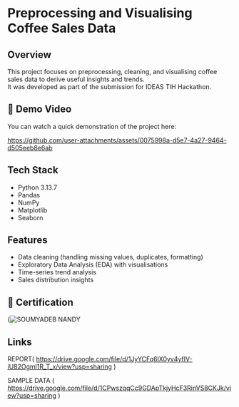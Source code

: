 # Preprocessing and Visualising Coffee Sales Data

## Overview
This project focuses on preprocessing, cleaning, and visualising coffee sales data to derive useful insights and trends.  
It was developed as part of the submission for IDEAS TIH Hackathon.

## 🎥 Demo Video
You can watch a quick demonstration of the project here:


https://github.com/user-attachments/assets/0075998a-d5e7-4a27-9464-d505eeb8e6ab



## Tech Stack
- Python 3.13.7
- Pandas
- NumPy
- Matplotlib
- Seaborn

## Features
- Data cleaning (handling missing values, duplicates, formatting)
- Exploratory Data Analysis (EDA) with visualisations
- Time-series trend analysis
- Sales distribution insights

## 🏅 Certification
(![SOUMYADEB NANDY](https://github.com/user-attachments/assets/67f0f95a-3cf1-4779-b441-b8b1edc2046f)


## Links 
REPORT( https://drive.google.com/file/d/1JyYCFq6lX0yv4yfIV-iU82Ogml1R_T_x/view?usp=sharing )

SAMPLE DATA ( https://drive.google.com/file/d/1CPwszqqCc9GDApTkjyHcF3RinVS8CKJk/view?usp=sharing )
